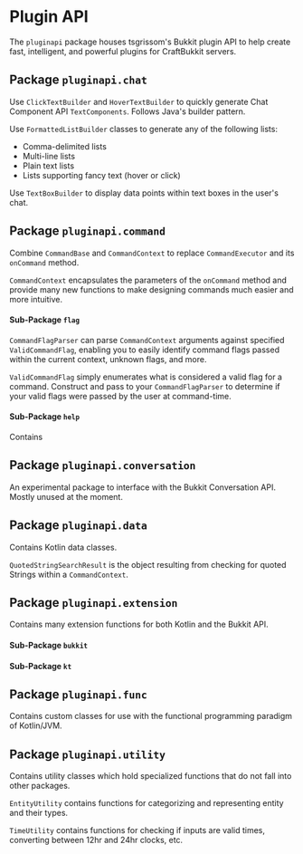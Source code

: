 # Plugin API
The `pluginapi` package houses tsgrissom's Bukkit plugin API to help create fast, intelligent, and powerful plugins
for CraftBukkit servers.

## Package `pluginapi.chat`
Use `ClickTextBuilder` and `HoverTextBuilder` to quickly generate Chat Component API `TextComponents`. Follows Java's builder
pattern.

Use `FormattedListBuilder` classes to generate any of the following lists:
* Comma-delimited lists
* Multi-line lists
* Plain text lists
* Lists supporting fancy text (hover or click)

Use `TextBoxBuilder` to display data points within text boxes in the user's chat.

## Package `pluginapi.command`

Combine `CommandBase` and `CommandContext` to replace `CommandExecutor` and its `onCommand` method.

`CommandContext` encapsulates the parameters of the `onCommand` method and provide many new functions to make designing
commands much easier and more intuitive.

#### Sub-Package `flag`

`CommandFlagParser` can parse `CommandContext` arguments against specified `ValidCommandFlag`, enabling you to easily
identify command flags passed within the current context, unknown flags, and more.

`ValidCommandFlag` simply enumerates what is considered a valid flag for a command. Construct and pass to your
`CommandFlagParser` to determine if your valid flags were passed by the user at command-time.

#### Sub-Package `help`

Contains 

## Package `pluginapi.conversation`

An experimental package to interface with the Bukkit Conversation API. Mostly unused at the moment.

## Package `pluginapi.data`

Contains Kotlin data classes.

`QuotedStringSearchResult` is the object resulting from checking for quoted Strings within a `CommandContext`.

## Package `pluginapi.extension`

Contains many extension functions for both Kotlin and the Bukkit API.

#### Sub-Package `bukkit`

#### Sub-Package `kt`

## Package `pluginapi.func`

Contains custom classes for use with the functional programming paradigm of Kotlin/JVM.

## Package `pluginapi.utility`

Contains utility classes which hold specialized functions that do not fall into other packages.

`EntityUtility` contains functions for categorizing and representing entity and their types.

`TimeUtility` contains functions for checking if inputs are valid times, converting between 12hr and 24hr clocks, etc.